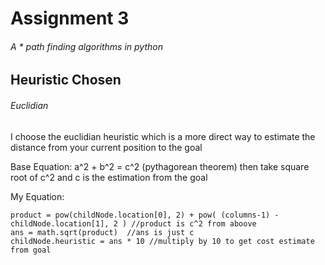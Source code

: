 # Assignment 3
###### A * path finding algorithms in python
## Heuristic Chosen
###### Euclidian
I choose the euclidian heuristic which is a more direct way to estimate the distance from your current position to the goal

Base Equation: a^2 + b^2 = c^2 (pythagorean theorem) then take square root of c^2 and c is the estimation from the goal

My Equation: 
```
product = pow(childNode.location[0], 2) + pow( (columns-1) - childNode.location[1], 2 ) //product is c^2 from aboove
ans = math.sqrt(product)  //ans is just c
childNode.heuristic = ans * 10 //multiply by 10 to get cost estimate from goal
```




